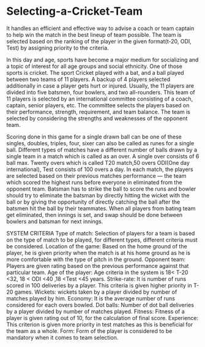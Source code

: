 # Selecting-a-Cricket-Team
It handles an efficient and effective way to advise a coach or team captain to help win the match in the best lineup of team possible. The team is selected based on the ranking of the player in the given format(t-20, ODI, Test) by assigning priority to the criteria.

In this day and age, sports have become a major medium for socializing and a topic of interest for all age groups and social ethnicity. One of those sports is cricket. The sport Cricket played with a bat, and a ball played between two teams of 11 players. A backup of 4 players selected additionally in case a player gets hurt or injured. Usually, the 11 players are divided into five batsmen, four bowlers, and two all-rounders. This team of 11 players is selected by an international committee consisting of a coach, captain, senior players, etc. The committee selects the players based on their performance, strength, requirement, and team balance. The team is selected by considering the strengths and weaknesses of the opponent team.

Scoring done in this game for a single drawn ball can be one of these singles, doubles, triples, four, sixer can also be called as runes for a single ball. Different types of matches have a different number of balls drawn by a single team in a match which is called as an over. A single over consists of 6 ball max. Twenty overs which is called T20 match,50 overs ODI(One day international), Test consists of 100 overs a day. In each match, the players are selected based on their previous matches performance — the team which scored the highest runs before everyone in eliminated from the opponent team. Batsman has to strike the ball to score the runs and bowler should try to eliminate the batsman by directly hitting the wicket with the ball or by giving the opportunity of directly catching the ball after the batsmen hit the ball by their teammates. When all players from bating team get eliminated, then innings is set, and swap should be done between bowlers and batsman for next innings.

SYSTEM CRITERIA
Type of match: Selection of players for a team is based on the type of match to be played, for different types, different criteria must be considered.
Location of the game: Based on the home ground of the player, he is given priority when the match is at his home ground as he is more comfortable with the type of pitch in the ground.
Opponent team: Players are given rating based on the previous performance against that particular team.
Age of the player: Age criteria in the system is 18< T-20 <32, 18 < ODI <40 ,18 <Test <45 years.
Strike-rate: It is number of runs scored in 100 deliveries by a player. This criteria is given higher priority in T-20 games.
Wickets: wickets taken by a player divided by number of matches played by him.
Economy: It is the average number of runs considered for each overs bowled.
Dot balls: Number of dot ball deliveries by a player divided by number of matches played.
Fitness: Fitness of a player is given rating out of 10, for the calculation of final score.
Experience: This criterion is given more priority in test matches as this is beneficial for the team as a whole.
Form: Form of the player is considered to be mandatory when it comes to team selection.
